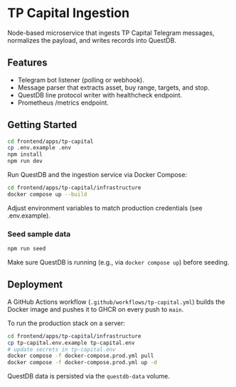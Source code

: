 # TP Capital Ingestion

Node-based microservice that ingests TP Capital Telegram messages, normalizes the payload, and writes records into QuestDB.

## Features
- Telegram bot listener (polling or webhook).
- Message parser that extracts asset, buy range, targets, and stop.
- QuestDB line protocol writer with healthcheck endpoint.
- Prometheus /metrics endpoint.

## Getting Started
```bash
cd frontend/apps/tp-capital
cp .env.example .env
npm install
npm run dev
```

Run QuestDB and the ingestion service via Docker Compose:
```bash
cd frontend/apps/tp-capital/infrastructure
docker compose up --build
```

Adjust environment variables to match production credentials (see .env.example).


### Seed sample data
```bash
npm run seed
```
Make sure QuestDB is running (e.g., via `docker compose up`) before seeding.

## Deployment

A GitHub Actions workflow (`.github/workflows/tp-capital.yml`) builds the Docker image and pushes it to GHCR on every push to `main`.

To run the production stack on a server:

```bash
cd frontend/apps/tp-capital/infrastructure
cp tp-capital.env.example tp-capital.env
# update secrets in tp-capital.env
docker compose -f docker-compose.prod.yml pull
docker compose -f docker-compose.prod.yml up -d
```

QuestDB data is persisted via the `questdb-data` volume.
